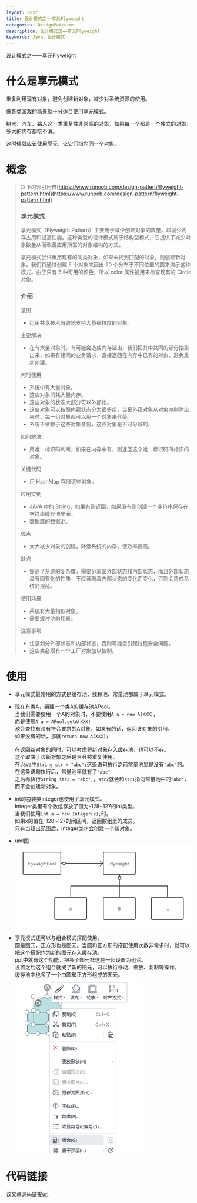 ```yaml
---
layout: post
title: 设计模式之——享元Flyweight
categories: DesignPatterns
description: 设计模式之——享元Flyweight
keywords: Java，设计模式
---
```


设计模式之——享元Flyweight

# 什么是享元模式

重复利用现有对象，避免创建新对象，减少对系统资源的使用。

像各类游戏的场景就十分适合使用享元模式。

树木、汽车、路人这一类重复性非常高的对象，如果每一个都是一个独立的对象，多大的内存都吃不消。

这时候就应该使用享元，让它们指向同一个对象。

# 概念

> 以下内容引用自[https://www.runoob.com/design-pattern/flyweight-pattern.html](https://www.runoob.com/design-pattern/flyweight-pattern.html)
> 
> ### 享元模式
> 享元模式（Flyweight Pattern）主要用于减少创建对象的数量，以减少内存占用和提高性能。这种类型的设计模式属于结构型模式，它提供了减少对象数量从而改善应用所需的对象结构的方式。
> 
> 享元模式尝试重用现有的同类对象，如果未找到匹配的对象，则创建新对象。我们将通过创建 5 个对象来画出 20 个分布于不同位置的圆来演示这种模式。由于只有 5 种可用的颜色，所以 color 属性被用来检查现有的 Circle 对象。
> 
> ### 介绍
> 意图
> - 运用共享技术有效地支持大量细粒度的对象。
> 
> 主要解决
> - 在有大量对象时，有可能会造成内存溢出，我们把其中共同的部分抽象出来，如果有相同的业务请求，直接返回在内存中已有的对象，避免重新创建。
> 
> 何时使用
> - 系统中有大量对象。
> - 这些对象消耗大量内存。 
> - 这些对象的状态大部分可以外部化。 
> - 这些对象可以按照内蕴状态分为很多组，当把外蕴对象从对象中剔除出来时，每一组对象都可以用一个对象来代替。 
> - 系统不依赖于这些对象身份，这些对象是不可分辨的。
> 
> 如何解决
> - 用唯一标识码判断，如果在内存中有，则返回这个唯一标识码所标识的对象。
> 
> 关键代码
> - 用 HashMap 存储这些对象。
> 
> 应用实例
> - JAVA 中的 String，如果有则返回，如果没有则创建一个字符串保存在字符串缓存池里面。
> - 数据库的数据池。
> 
> 优点
> - 大大减少对象的创建，降低系统的内存，使效率提高。
> 
> 缺点
> - 提高了系统的复杂度，需要分离出外部状态和内部状态，而且外部状态具有固有化的性质，不应该随着内部状态的变化而变化，否则会造成系统的混乱。
> 
> 使用场景
> - 系统有大量相似对象。
> - 需要缓冲池的场景。
> 
> 注意事项
> - 注意划分外部状态和内部状态，否则可能会引起线程安全问题。 
> - 这些类必须有一个工厂对象加以控制。

# 使用
- 享元模式最常用的方式是缓存池，线程池、常量池都属于享元模式。

- 现在有类A，组建一个类A的缓存池APool。<br>
当我们需要使用一个A的对象时，不要使用`A a = new A(XXX);`<br>
而是使用`A a = APool.getA(XXX)`<br>
池会查找有没有符合要求的A对象，如果有的话，返回该对象的引用。<br>
如果没有的话，那就`return new A(XXX);`<br><br>
在返回新对象的同时，可以考虑将新对象存入缓存池，也可以不存。<br>
这个取决于该新对象之后是否会被重复使用。<br>
在Java中`String str = "abc";`这条语句执行之前常量池里是没有`"abc"`的。<br>
在这条语句执行后，常量池里就有了`"abc"`<br>
之后再执行`String str2 = "abc";`，`str2`就会和`str1`指向常量池中的`"abc"`，而不会创建新对象。

- int的包装类Integer也使用了享元模式。<br>
Integer类里有个数组存放了值为-128~127的int类型。<br>
当我们使用`int a = new Integer(x);`时。<br>
如果x的值在-128~127的闭区间，返回数组里的成员。<br>
只有当超出范围后，Integer类才会创建一个新对象。<br>

- uml图<br>
![enter description here](/images/posts/designpatterns/flyweight/flyweight.png)

- 享元模式还可以与组合模式搭配使用。<br>
圆是图元，正方形也是图元。当圆和正方形的搭配使用次数非常多时，就可以把这个搭配作为新的图元存入缓存池。<br>
ppt中就有这个功能，把多个图元框选在一起设置为组合。<br>
设置之后这个组合就成了新的图元，可以执行移动、缩放、复制等操作。<br>
缓存池中也多了一个由圆和正方形组成的图元。<br>
![enter description here](/images/posts/designpatterns/flyweight/composite.png)


# 代码链接
该文章源码链接[url](url)